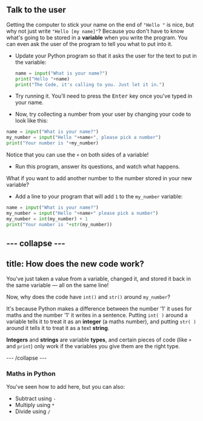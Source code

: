 ## Talk to the user

Getting the computer to stick your name on the end of `"Hello "` is nice, but why not just write `"Hello [my name]"`? Because you don't have to know what's going to be stored in a **variable** when you write the program. You can even ask the user of the program to tell you what to put into it. 

+ Update your Python program so that it asks the user for the text to put in the variable:
  
  ```python
  name = input("What is your name?")
  print("Hello "+name)
  print("The Code, it's calling to you. Just let it in.")
  ```

+ Try running it. You'll need to press the <kbd>Enter</kbd> key once you've typed in your name.

+ Now, try collecting a number from your user by changing your code to look like this:

```python
name = input("What is your name?")
my_number = input("Hello "+name+", please pick a number")
print("Your number is "+my_number)
```
   Notice that you can use the `+` on both sides of a variable!

+ Run this program, answer its questions, and watch what happens.

What if you want to add another number to the number stored in your new variable?

+ Add a line to your program that will add `1` to the `my_number` variable:

```python
name = input("What is your name?")
my_number = input("Hello "+name+" please pick a number")
my_number = int(my_number) + 1
print("Your number is "+str(my_number))
```

--- collapse ---
---
title: How does the new code work?
---

You've just taken a value from a variable, changed it, and stored it back in the same variable — all on the same line!

Now, why does the code have `int()` and `str()` around `my_number`?

It's because Python makes a difference between the number '1' it uses for maths and the number '1' it writes in a sentence. Putting `int( )` around a variable tells it to treat it as an **integer** (a maths number), and putting `str( )` around it tells it to treat it as a text **string**.  

**Integers** and **strings** are variable **types**, and certain pieces of code (like `+` and `print`) only work if the variables you give them are the right type.

--- /collapse ---

### Maths in Python

You've seen how to add here, but you can also:
* Subtract using `-`
* Multiply using `*`
* Divide using `/`
